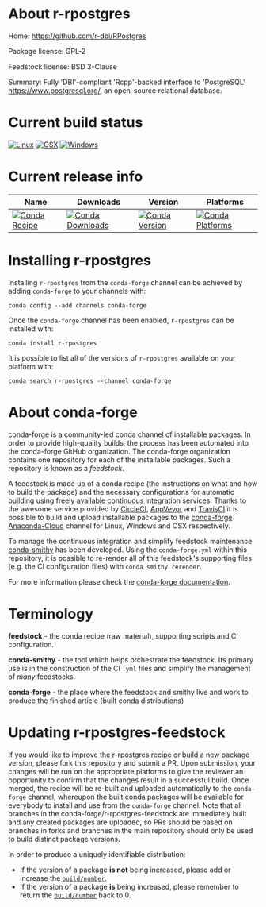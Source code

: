 About r-rpostgres
=================

Home: https://github.com/r-dbi/RPostgres

Package license: GPL-2

Feedstock license: BSD 3-Clause

Summary: Fully 'DBI'-compliant 'Rcpp'-backed interface to 'PostgreSQL' <https://www.postgresql.org/>,
an open-source relational database.




Current build status
====================

[![Linux](https://img.shields.io/circleci/project/github/conda-forge/r-rpostgres-feedstock/master.svg?label=Linux)](https://circleci.com/gh/conda-forge/r-rpostgres-feedstock)
[![OSX](https://img.shields.io/travis/conda-forge/r-rpostgres-feedstock/master.svg?label=macOS)](https://travis-ci.org/conda-forge/r-rpostgres-feedstock)
[![Windows](https://img.shields.io/appveyor/ci/conda-forge/r-rpostgres-feedstock/master.svg?label=Windows)](https://ci.appveyor.com/project/conda-forge/r-rpostgres-feedstock/branch/master)

Current release info
====================

| Name | Downloads | Version | Platforms |
| --- | --- | --- | --- |
| [![Conda Recipe](https://img.shields.io/badge/recipe-r--rpostgres-green.svg)](https://anaconda.org/conda-forge/r-rpostgres) | [![Conda Downloads](https://img.shields.io/conda/dn/conda-forge/r-rpostgres.svg)](https://anaconda.org/conda-forge/r-rpostgres) | [![Conda Version](https://img.shields.io/conda/vn/conda-forge/r-rpostgres.svg)](https://anaconda.org/conda-forge/r-rpostgres) | [![Conda Platforms](https://img.shields.io/conda/pn/conda-forge/r-rpostgres.svg)](https://anaconda.org/conda-forge/r-rpostgres) |

Installing r-rpostgres
======================

Installing `r-rpostgres` from the `conda-forge` channel can be achieved by adding `conda-forge` to your channels with:

```
conda config --add channels conda-forge
```

Once the `conda-forge` channel has been enabled, `r-rpostgres` can be installed with:

```
conda install r-rpostgres
```

It is possible to list all of the versions of `r-rpostgres` available on your platform with:

```
conda search r-rpostgres --channel conda-forge
```


About conda-forge
=================

conda-forge is a community-led conda channel of installable packages.
In order to provide high-quality builds, the process has been automated into the
conda-forge GitHub organization. The conda-forge organization contains one repository
for each of the installable packages. Such a repository is known as a *feedstock*.

A feedstock is made up of a conda recipe (the instructions on what and how to build
the package) and the necessary configurations for automatic building using freely
available continuous integration services. Thanks to the awesome service provided by
[CircleCI](https://circleci.com/), [AppVeyor](https://www.appveyor.com/)
and [TravisCI](https://travis-ci.org/) it is possible to build and upload installable
packages to the [conda-forge](https://anaconda.org/conda-forge)
[Anaconda-Cloud](https://anaconda.org/) channel for Linux, Windows and OSX respectively.

To manage the continuous integration and simplify feedstock maintenance
[conda-smithy](https://github.com/conda-forge/conda-smithy) has been developed.
Using the ``conda-forge.yml`` within this repository, it is possible to re-render all of
this feedstock's supporting files (e.g. the CI configuration files) with ``conda smithy rerender``.

For more information please check the [conda-forge documentation](https://conda-forge.org/docs/).

Terminology
===========

**feedstock** - the conda recipe (raw material), supporting scripts and CI configuration.

**conda-smithy** - the tool which helps orchestrate the feedstock.
                   Its primary use is in the construction of the CI ``.yml`` files
                   and simplify the management of *many* feedstocks.

**conda-forge** - the place where the feedstock and smithy live and work to
                  produce the finished article (built conda distributions)


Updating r-rpostgres-feedstock
==============================

If you would like to improve the r-rpostgres recipe or build a new
package version, please fork this repository and submit a PR. Upon submission,
your changes will be run on the appropriate platforms to give the reviewer an
opportunity to confirm that the changes result in a successful build. Once
merged, the recipe will be re-built and uploaded automatically to the
`conda-forge` channel, whereupon the built conda packages will be available for
everybody to install and use from the `conda-forge` channel.
Note that all branches in the conda-forge/r-rpostgres-feedstock are
immediately built and any created packages are uploaded, so PRs should be based
on branches in forks and branches in the main repository should only be used to
build distinct package versions.

In order to produce a uniquely identifiable distribution:
 * If the version of a package **is not** being increased, please add or increase
   the [``build/number``](https://conda.io/docs/user-guide/tasks/build-packages/define-metadata.html#build-number-and-string).
 * If the version of a package **is** being increased, please remember to return
   the [``build/number``](https://conda.io/docs/user-guide/tasks/build-packages/define-metadata.html#build-number-and-string)
   back to 0.
